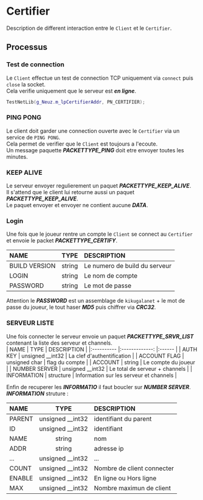 # Certifier
Description de different interaction entre le `Client` et le `Certifier`.<br>

## Processus

### Test de connection
Le `Client` effectue un test de connection TCP uniquement via `connect` puis `close` la socket.<br>
Cela verifie uniquement que le serveur est ***en ligne***.<br>
```cpp
TestNetLib(g_Neuz.m_lpCertifierAddr, PN_CERTIFIER);
```

### PING PONG
Le client doit garder une connection ouverte avec le `Certifier` via un service de `PING PONG`.<br>
Cela permet de verifier que le `Client` est toujours a l'ecoute.<br>
Un message paquette ***PACKETTYPE_PING*** doit etre envoyer toutes les minutes.<br>


### KEEP ALIVE
Le serveur envoyer regulierement un paquet ***PACKETTYPE_KEEP_ALIVE***.<br>
Il s'attend que le client lui retourne aussi un paquet ***PACKETTYPE_KEEP_ALIVE***.<br>
Le paquet envoyer et envoyer ne contient aucune ***DATA***.<br>

### Login
Une fois que le joueur rentre un compte le `Client` se connect au `Certifier` et envoie le packet ***PACKETTYPE_CERTIFY***.<br>

| NAME          |      TYPE         |  DESCRIPTION                  |
|:----------    |:-------------:    |:------                        |
| BUILD VERSION |  string           | Le numero de build du serveur |
| LOGIN         |  string           | Le nom de compte              |
| PASSWORD      |  string           | Le mot de passe               |

Attention le ***PASSWORD*** est un assemblage de `kikugalanet` + le mot de passe du joueur, le tout haser ***MD5*** puis chiffrer via ***CRC32***.<br>

### SERVEUR LISTE
Une fois connecter le serveur envoie un paquet ***PACKETTYPE_SRVR_LIST*** contenant la liste des serveur et channels.<br>
| NAME          |      TYPE         |  DESCRIPTION                              |
|:----------    |:-------------:    |:------                                    |
| AUTH KEY      |  unsigned __int32 | La clef d'authentification                |
| ACCOUNT FLAG  |  unsigned char    | flag du compte                            |
| ACCOUNT       |  string           | Le compte du joueur                       |
| NUMBER SERVER |  unsigned __int32 | Le total de serveur + channels            |
| INFORMATION   |  structure        | Information sur les serveur et channels   |

Enfin de recuperer les ***INFORMATIO*** il faut boucler sur ***NUMBER SERVER***.<br>
***INFORMATION*** struture :

| NAME          |      TYPE         |  DESCRIPTION                  |
|:----------    |:-------------:    |:------                        |
| PARENT        |  unsigned __int32 | identifiant du parent         |
| ID            |  unsigned __int32 | identifiant                   |
| NAME          |  string           | nom                           |
| ADDR          |  string           | adresse ip                    |
| ...           |  unsigned __int32 | ...                           |
| COUNT         |  unsigned __int32 | Nombre de client connecter    |
| ENABLE        |  unsigned __int32 | En ligne ou Hors ligne        |
| MAX           |  unsigned __int32 | Nombre maximun de client      |
